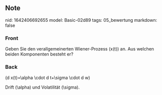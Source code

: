 ## Note
nid: 1642406692655
model: Basic-02d89
tags: 05_bewertung
markdown: false

### Front
Geben Sie den verallgemeinerten Wiener-Prozess \(x(t)\) an. Aus welchen beiden Komponenten besteht er?

### Back
\(d x(t)=\alpha \cdot d t+\sigma \cdot d w\)

Drift \(\alpha\) und Volatilität \(\sigma\).

